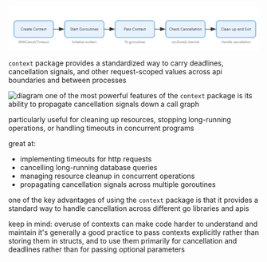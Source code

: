 ![diagram](diagram.png)

`context` package provides a standardized way to carry deadlines, cancellation signals, and other request-scoped values across api boundaries and between processes

![diagram](propagete-cancellation-signal.png)
one of the most powerful features of the `context` package is its ability to propagate cancellation signals down a call graph

particularly useful for cleaning up resources, stopping long-running operations, or handling timeouts in concurrent programs

great at:
- implementing timeouts for http requests
- cancelling long-running database queries
- managing resource cleanup in concurrent operations
- propagating cancellation signals across multiple goroutines

one of the key advantages of using the `context` package is that it provides a standard way to handle cancellation across different go libraries and apis

keep in mind:
overuse of contexts can make code harder to understand and maintain
it's generally a good practice to pass contexts explicitly rather than storing them in structs, and to use them primarily for cancellation and deadlines rather than for passing optional parameters
